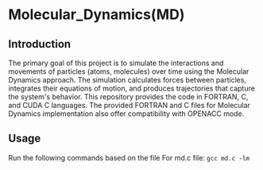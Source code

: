# Molecular_Dynamics(MD)

## Introduction
The primary goal of this project is to simulate the interactions and movements of particles (atoms, molecules) over time using the Molecular Dynamics approach. The simulation calculates forces between particles, integrates their equations of motion, and produces trajectories that capture the system's behavior. This repository provides the code in FORTRAN, C, and CUDA C languages. The provided FORTRAN and C files for Molecular Dynamics implementation also offer compatibility with OPENACC mode.

## Usage

Run the following commands based on the file
For md.c file: 
```gcc md.c -lm```


